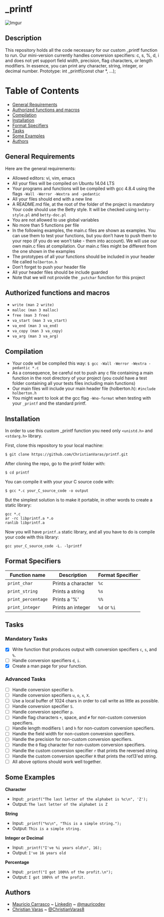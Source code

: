 # _printf

![Imgur](https://i.imgur.com/QRigUKw.jpg)

## Description
This repository holds all the code necessary for our custom _printf function to run. Our mini-version currently handles conversion specifiers: c, s, %, d, i and does not yet support field width, precision, flag characters, or length modifiers. In essence, you can print any character, string, integer, or decimal number.
Prototype: int _printf(const char *, ...);


# Table of Contents
- [General Requirements](#general-requirements)
- [Authorized functions and macros](#authorized-functions-and-macros)
- [Compilation](#compilation)
- [Installation](#installation)
- [Format Specifiers](#format-specifiers)
- [Tasks](#tasks)
- [Some Examples](#some-examples)
- [Authors](#authors)

## General Requirements
Here are the general requirements:

- Allowed editors: vi, vim, emacs
- All your files will be compiled on Ubuntu 14.04 LTS
- Your programs and functions will be compiled with gcc 4.8.4 using the flags ```-Wall -Werror -Wextra and -pedantic```
- All your files should end with a new line
- A README.md file, at the root of the folder of the project is mandatory Your code should use the Betty style. It will be checked using ```betty-style.pl``` and ```betty-doc.pl```
- You are not allowed to use global variables
- No more than 5 functions per file
- In the following examples, the main.c files are shown as examples. You can use them to test your functions, but you don’t have to push them to your repo (if you do we won’t take - them into account). We will use our own main.c files at compilation. Our main.c files might be different from the one shown in the examples
- The prototypes of all your functions should be included in your header file called ```holberton.h```
- Don’t forget to push your header file
- All your header files should be include guarded
- Note that we will not provide the ```_putchar``` function for this project

## Authorized functions and macros
- ```write (man 2 write)```
- ```malloc (man 3 malloc)```
- ```free (man 3 free)```
- ```va_start (man 3 va_start)```
- ```va_end (man 3 va_end)```
- ```va_copy (man 3 va_copy)```
- ```va_arg (man 3 va_arg)```

## Compilation
- Your code will be compiled this way: ```$ gcc -Wall -Werror -Wextra -pedantic *.c```
- As a consequence, be careful not to push any c file containing a main function in the root directory of your project (you could have a test folder containing all your tests files including main functions)
- Our main files will include your main header file (holberton.h): ```#include holberton.h```
- You might want to look at the gcc flag ```-Wno-format``` when testing with your ```_printf``` and the standard printf.

## Installation
In order to use this custom _printf function you need only ```<unistd.h>``` and ```<stdarg.h>``` library.

First, clone this repository to your local machine:

```
$ git clone https://github.com/ChristianVaras/printf.git
```

After cloning the repo, go to the printf folder with:

```
$ cd printf
```

You can compile it with your your C source code with:

```
$ gcc *.c your_C_source_code -o output
```


But the simplest solution is to make it portable, in other words to create a static library:

```
gcc *.c
ar -rc libprintf.a *.o
ranlib libprintf.a
```

Now you will have ```printf.a``` static library, and all you have to do is compile your code with this library:

```
gcc your_C_source_code -L. -lprintf
```

## Format Specifiers
Function name | Description | Format Specifier
--- | --- | ---
`print_char` | Prints a character | `%c`
`print_string` | Prints a string | `%s`
`print_percentage` | Prints a '%' | `%%`
`print_integer` | Prints an integer | `%d` or `%i`


## Tasks

### Mandatory Tasks
- [x] Write function that produces output with conversion specifiers ```c```, ```s```, and ```%```.
- [ ] Handle conversion specifiers ```d```, ```i```.
- [x] Create a man page for your function.

### Advanced Tasks
- [ ] Handle conversion specifier ```b```.
- [ ] Handle conversion specifiers ```u```, ```o```, ```x```, ```X```.
- [ ] Use a local buffer of 1024 chars in order to call write as little as possible.
- [ ] Handle conversion specifier ```S```.
- [ ] Handle conversion specifier ```p```.
- [ ] Handle flag characters ```+```, space, and ```#``` for non-custom conversion specifiers.
- [ ] Handle length modifiers ```l``` and ```h``` for non-custom conversion specifiers.
- [ ] Handle the field width for non-custom conversion specifiers.
- [ ] Handle the precision for non-custom conversion specifiers.
- [ ] Handle the ```0``` flag character for non-custom conversion specifiers.
- [ ] Handle the custom conversion specifier ```r``` that prints the reversed string.
- [ ] Handle the custom conversion specifier ```R``` that prints the rot13'ed string.
- [ ] All above options should work well together.

## Some Examples


**Character**
* Input: ```_printf("The last letter of the alphabet is %c\n", 'Z');```
* Output: ```The last letter of the alphabet is Z```

**String**
* Input: ```_printf("%s\n", "This is a simple string.");```
* Output: ```This is a simple string.```

**Integer or Decimal**
* Input: ```_printf("I've %i years old\n", 16);```
* Output: ```I've 16 years old```

**Percentage**
* Input: ```_printf("I got 100%% of the profit.\n");```
* Output: ```I got 100%% of the profit.```


## Authors
- [Mauricio Carrasco](https://github.com/mauricodev) ~ [Linkedin](https://www.linkedin.com/in/mauriciocm69/) ~ [@mauricodev](https://twitter.com/mauricodev)
- [Christian Varas](https://github.com/ChristianVaras) ~ [@ChristianVaras8](https://twitter.com/ChristianVaras8)
